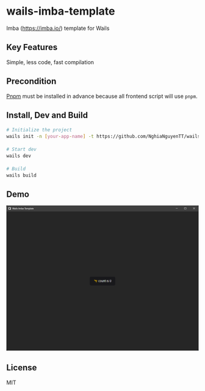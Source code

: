 # wails-imba-template
Imba (https://imba.io/) template for Wails

## Key Features
Simple, less code, fast compilation

## Precondition
[Pnpm](https://pnpm.io/) must be installed in advance because all frontend script will use `pnpm`.

## Install, Dev and Build
```bash
# Initialize the project
wails init -n [your-app-name] -t https://github.com/NghiaNguyenTT/wails-imba-template

# Start dev
wails dev

# Build
wails build
```

## Demo
![Demo of template](demo.png?raw=true "Demo")

## License
MIT